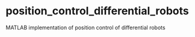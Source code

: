 # position_control_differential_robots
MATLAB implementation of position control of differential robots
